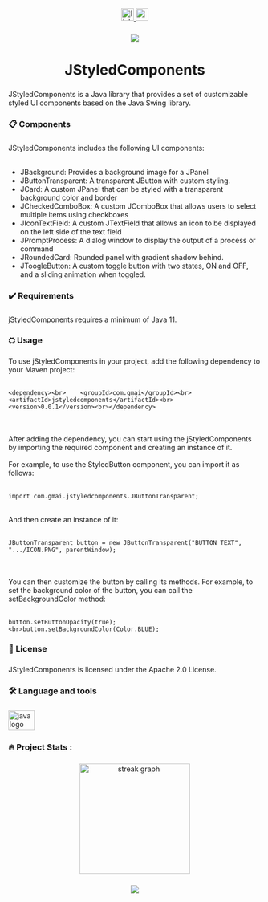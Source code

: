 <div align="center">
  <a href="https://www.linkedin.com/in/gvom" target="_blank">
    <img src="https://img.shields.io/static/v1?message=LinkedIn&logo=linkedin&label=&color=0077B5&logoColor=white&labelColor=&style=for-the-badge" height="25" alt="linkedin logo"  />
  </a>
  <a href="gvomeneses@gmail.com" target="_blank">
    <img src="https://img.shields.io/static/v1?message=Gmail&logo=gmail&label=&color=D14836&logoColor=white&labelColor=&style=for-the-badge" height="25" alt="gmail logo"  />
  </a>
</div>

###

<div align="center">
  <img src="https://visitor-badge.laobi.icu/badge?page_id=gvom.gvom&"  />
</div>

###

<h1 align="center">JStyledComponents</h1>

###

<p align="left">JStyledComponents is a Java library that provides a set of customizable styled UI components based on the Java Swing library.</p>

###

<h3 align="left">📋 Components</h3>

###

<p align="left">JStyledComponents includes the following UI components:<br><br>

  <ul>
    <li>JBackground: Provides a background image for a JPanel</li>
    <li>JButtonTransparent: A transparent JButton with custom styling.</li>
    <li>JCard: A custom JPanel that can be styled with a transparent background color and border</li>
    <li>JCheckedComboBox: A custom JComboBox that allows users to select multiple items using checkboxes</li>
    <li>JIconTextField: A custom JTextField that allows an icon to be displayed on the left side of the text field</li>
    <li>JPromptProcess: A dialog window to display the output of a process or command</li>
    <li>JRoundedCard: Rounded panel with gradient shadow behind.</li>
    <li>JToogleButton: A custom toggle button with two states, ON and OFF, and a sliding animation when toggled.</li>
  </ul>
</p>


###

<h3 align="left">✔️ Requirements</h3>

###

<p align="left">jStyledComponents requires a minimum of Java 11.</p>

###

<h3 align="left">⛭ Usage</h3>

###

<p align="left">To use jStyledComponents in your project, add the following dependency to your Maven project:<br><br>

```<dependency><br>    <groupId>com.gmai</groupId><br>    <artifactId>jstyledcomponents</artifactId><br>    <version>0.0.1</version><br></dependency>```

<br><br>After adding the dependency, you can start using the jStyledComponents by importing the required component and creating an instance of it.<br><br>
For example, to use the StyledButton component, you can import it as follows:<br><br>

```import com.gmai.jstyledcomponents.JButtonTransparent;```

<br>And then create an instance of it:<br><br>

```JButtonTransparent button = new JButtonTransparent("BUTTON TEXT", ".../ICON.PNG", parentWindow);```

<br><br>You can then customize the button by calling its methods. For example, to set the background color of the button, you can call the setBackgroundColor method:<br><br>

```button.setButtonOpacity(true);<br>button.setBackgroundColor(Color.BLUE);```

</p>

###

<h3 align="left">📄 License</h3>

###

<p align="left">JStyledComponents is licensed under the Apache 2.0 License.</p>

###

<h3 align="left">🛠 Language and tools</h3>

###

<div align="left">
  <img src="https://cdn.jsdelivr.net/gh/devicons/devicon/icons/java/java-original.svg" height="40" width="52" alt="java logo"  />
</div>

###

<h3 align="left">🔥   Project Stats :</h3>

###

<div align="center">
  <img src="https://streak-stats.demolab.com?user=gvom&locale=en&mode=daily&theme=dark&hide_border=false&border_radius=5&order=3" height="220" alt="streak graph"  />
</div>

###

<div align="center">
  <img src="https://profile-counter.glitch.me/gvom/count.svg?"  />
</div>

###
